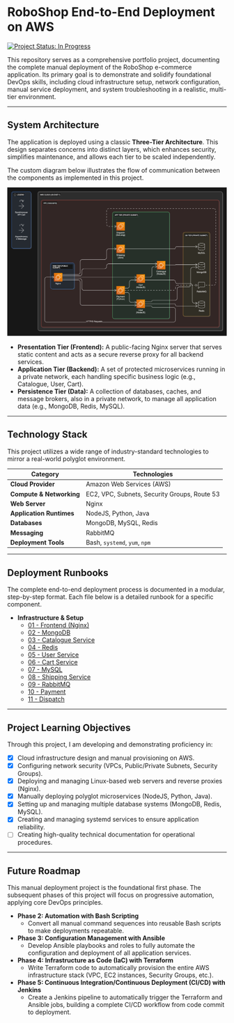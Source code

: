 # RoboShop End-to-End Deployment on AWS

[![Project Status: In Progress](https://img.shields.io/badge/status-in_progress-yellow.svg)](https://github.com/Sarthakx67/RoboShop-Documentation/)

This repository serves as a comprehensive portfolio project, documenting the complete manual deployment of the RoboShop e-commerce application. Its primary goal is to demonstrate and solidify foundational DevOps skills, including cloud infrastructure setup, network configuration, manual service deployment, and system troubleshooting in a realistic, multi-tier environment.

---

## System Architecture

The application is deployed using a classic **Three-Tier Architecture**. This design separates concerns into distinct layers, which enhances security, simplifies maintenance, and allows each tier to be scaled independently.

The custom diagram below illustrates the flow of communication between the components as implemented in this project.

<!-- This relative path points to the image inside your 'assets' folder -->
![RoboShop Architecture Diagram](./assets/roboshop-architecture.png)

*   **Presentation Tier (Frontend):** A public-facing Nginx server that serves static content and acts as a secure reverse proxy for all backend services.
*   **Application Tier (Backend):** A set of protected microservices running in a private network, each handling specific business logic (e.g., Catalogue, User, Cart).
*   **Persistence Tier (Data):** A collection of databases, caches, and message brokers, also in a private network, to manage all application data (e.g., MongoDB, Redis, MySQL).

---

## Technology Stack

This project utilizes a wide range of industry-standard technologies to mirror a real-world polyglot environment.

| Category                  | Technologies                                |
|---------------------------|---------------------------------------------|
| **Cloud Provider**        | Amazon Web Services (AWS)                   |
| **Compute & Networking**  | EC2, VPC, Subnets, Security Groups, Route 53 |
| **Web Server**            | Nginx                                       |
| **Application Runtimes**  | NodeJS, Python, Java                        |
| **Databases**             | MongoDB, MySQL, Redis                       |
| **Messaging**             | RabbitMQ                                    |
| **Deployment Tools**      | Bash, `systemd`, `yum`, `npm`               |


---

## Deployment Runbooks

The complete end-to-end deployment process is documented in a modular, step-by-step format. Each file below is a detailed runbook for a specific component.

*   **Infrastructure & Setup**
    *   [01 - Frontend (Nginx)](./Manual-Deployment/01-Web-Server.md)
    *   [02 - MongoDB](./Manual-Deployment/02-Mongodb.md)
    *   [03 - Catalogue Service](./Manual-Deployment/03-Catalogue.md)
    *   [04 - Redis](./Manual-Deployment/04-Redis.md) <!-- Edit this to add ✔️ when you are done with the content -->
    *   [05 - User Service](./Manual-Deployment/05-User.md)
    *   [06 - Cart Service](./Manual-Deployment/06-Cart.md) <!-- Placeholder for next service -->
    *   [07 - MySQL](./Manual-Deployment/07-MySQL.md) <!-- Placeholder for next service -->
    *   [08 - Shipping Service](./Manual-Deployment/08-Shipping.md) <!-- Placeholder for next service -->
    *   [09 - RabbitMQ](./Manual-Deployment/09-RabbitMQ.md)
    *   [10 - Payment](./Manual-Deployment/10-Payment.md)
    *   [11 - Dispatch](./Manual-Deployment/11-Dispatch.md) 


---

## Project Learning Objectives

Through this project, I am developing and demonstrating proficiency in:

-   [x] Cloud infrastructure design and manual provisioning on AWS.
-   [x] Configuring network security (VPCs, Public/Private Subnets, Security Groups).
-   [x] Deploying and managing Linux-based web servers and reverse proxies (Nginx).
-   [x] Manually deploying polyglot microservices (NodeJS, Python, Java).
-   [x] Setting up and managing multiple database systems (MongoDB, Redis, MySQL).
-   [x] Creating and managing systemd services to ensure application reliability.
-   [ ] Creating high-quality technical documentation for operational procedures.

---

## Future Roadmap

This manual deployment project is the foundational first phase. The subsequent phases of this project will focus on progressive automation, applying core DevOps principles.

*   **Phase 2: Automation with Bash Scripting**
    *   Convert all manual command sequences into reusable Bash scripts to make deployments repeatable.
*   **Phase 3: Configuration Management with Ansible**
    *   Develop Ansible playbooks and roles to fully automate the configuration and deployment of all application services.
*   **Phase 4: Infrastructure as Code (IaC) with Terraform**
    *   Write Terraform code to automatically provision the entire AWS infrastructure stack (VPC, EC2 instances, Security Groups, etc.).
*   **Phase 5: Continuous Integration/Continuous Deployment (CI/CD) with Jenkins**
    *   Create a Jenkins pipeline to automatically trigger the Terraform and Ansible jobs, building a complete CI/CD workflow from code commit to deployment.